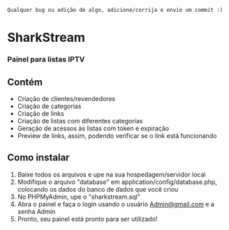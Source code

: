```
Qualquer bug ou adição de algo, adicione/corrija e envie um commit :)
```
# SharkStream
### Painel para listas IPTV

## Contém
- Criação de clientes/revendedores
- Criação de categorias
- Criação de links
- Criação de listas com diferentes categorias
- Geração de acessos às listas com token e expiração
- Preview de links, assim, podendo verificar se o link está funcionando

## Como instalar
1. Baixe todos os arquivos e upe na sua hospedagem/servidor local
2. Modifique o arquivo "database" em application/config/database.php, colocando os dados do banco de dados que você criou
3. No PHPMyAdmin, upe o "sharkstream.sql"
4. Abra o painel e faça o login usando o usuário Admin@gmail.com e a senha Admin
5. Pronto, seu painel está pronto para ser utilizado!
